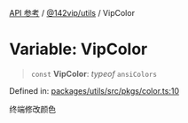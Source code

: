 [API 参考](../wiki/Home) / [@142vip/utils](../wiki/@142vip.utils) / VipColor

# Variable: VipColor

> `const` **VipColor**: *typeof* `ansiColors`

Defined in: [packages/utils/src/pkgs/color.ts:10](https://github.com/142vip/core-x/blob/15d5bc9ef4bece78c0e60bdf074a2d245f625100/packages/utils/src/pkgs/color.ts#L10)

终端修改颜色
